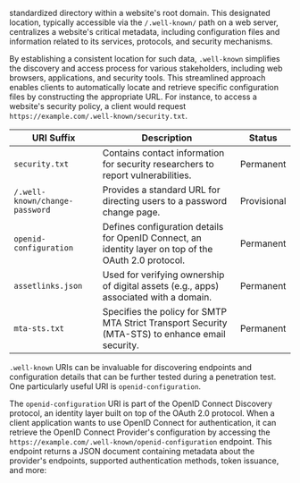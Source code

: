 standardized directory within a website's root domain. This designated location, typically accessible via the `/.well-known/` path on a web server, centralizes a website's critical metadata, including configuration files and information related to its services, protocols, and security mechanisms.


By establishing a consistent location for such data, `.well-known` simplifies the discovery and access process for various stakeholders, including web browsers, applications, and security tools. This streamlined approach enables clients to automatically locate and retrieve specific configuration files by constructing the appropriate URL. For instance, to access a website's security policy, a client would request `https://example.com/.well-known/security.txt`.


| URI Suffix                     | Description                                                                                           | Status      |
| ------------------------------ | ----------------------------------------------------------------------------------------------------- | ----------- |
| `security.txt`                 | Contains contact information for security researchers to report vulnerabilities.                      | Permanent   |
| `/.well-known/change-password` | Provides a standard URL for directing users to a password change page.                                | Provisional |
| `openid-configuration`         | Defines configuration details for OpenID Connect, an identity layer on top of the OAuth 2.0 protocol. | Permanent   |
| `assetlinks.json`              | Used for verifying ownership of digital assets (e.g., apps) associated with a domain.                 | Permanent   |
| `mta-sts.txt`                  | Specifies the policy for SMTP MTA Strict Transport Security (MTA-STS) to enhance email security.      | Permanent   |

`.well-known` URIs can be invaluable for discovering endpoints and configuration details that can be further tested during a penetration test. One particularly useful URI is `openid-configuration`.

The `openid-configuration` URI is part of the OpenID Connect Discovery protocol, an identity layer built on top of the OAuth 2.0 protocol. When a client application wants to use OpenID Connect for authentication, it can retrieve the OpenID Connect Provider's configuration by accessing the `https://example.com/.well-known/openid-configuration` endpoint. This endpoint returns a JSON document containing metadata about the provider's endpoints, supported authentication methods, token issuance, and more: